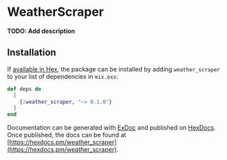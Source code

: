 # WeatherScraper

**TODO: Add description**

## Installation

If [available in Hex](https://hex.pm/docs/publish), the package can be installed
by adding `weather_scraper` to your list of dependencies in `mix.exs`:

```elixir
def deps do
  [
    {:weather_scraper, "~> 0.1.0"}
  ]
end
```

Documentation can be generated with [ExDoc](https://github.com/elixir-lang/ex_doc)
and published on [HexDocs](https://hexdocs.pm). Once published, the docs can
be found at [https://hexdocs.pm/weather_scraper](https://hexdocs.pm/weather_scraper).

